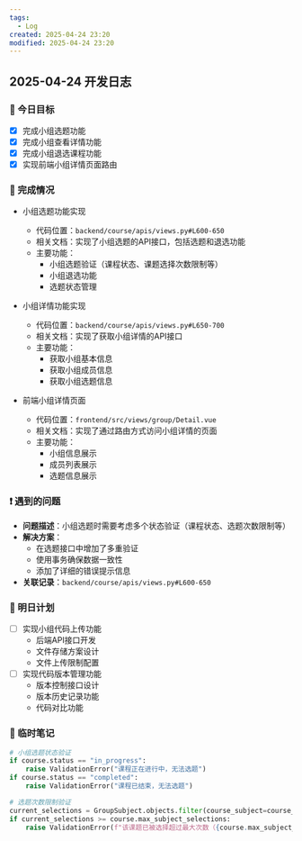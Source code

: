 ```yaml
---
tags:
  - Log
created: 2025-04-24 23:20
modified: 2025-04-24 23:20
---
```


## 2025-04-24 开发日志

### 🎯 今日目标
- [x] 完成小组选题功能
- [x] 完成小组查看详情功能
- [x] 完成小组退选课程功能
- [x] 实现前端小组详情页面路由

### 📝 完成情况
- 小组选题功能实现
  - 代码位置：`backend/course/apis/views.py#L600-650`
  - 相关文档：实现了小组选题的API接口，包括选题和退选功能
  - 主要功能：
    - 小组选题验证（课程状态、课题选择次数限制等）
    - 小组退选功能
    - 选题状态管理

- 小组详情功能实现
  - 代码位置：`backend/course/apis/views.py#L650-700`
  - 相关文档：实现了获取小组详情的API接口
  - 主要功能：
    - 获取小组基本信息
    - 获取小组成员信息
    - 获取小组选题信息

- 前端小组详情页面
  - 代码位置：`frontend/src/views/group/Detail.vue`
  - 相关文档：实现了通过路由方式访问小组详情的页面
  - 主要功能：
    - 小组信息展示
    - 成员列表展示
    - 选题信息展示

### ❗ 遇到的问题
- **问题描述**：小组选题时需要考虑多个状态验证（课程状态、选题次数限制等）
- **解决方案**：
  - 在选题接口中增加了多重验证
  - 使用事务确保数据一致性
  - 添加了详细的错误提示信息
- **关联记录**：`backend/course/apis/views.py#L600-650`

### 🌱 明日计划
- [ ] 实现小组代码上传功能
  - 后端API接口开发
  - 文件存储方案设计
  - 文件上传限制配置
- [ ] 实现代码版本管理功能
  - 版本控制接口设计
  - 版本历史记录功能
  - 代码对比功能

### 📌 临时笔记
```python
# 小组选题状态验证
if course.status == "in_progress":
    raise ValidationError("课程正在进行中，无法选题")
if course.status == "completed":
    raise ValidationError("课程已结束，无法选题")

# 选题次数限制验证
current_selections = GroupSubject.objects.filter(course_subject=course_subject).count()
if current_selections >= course.max_subject_selections:
    raise ValidationError(f"该课题已被选择超过最大次数（{course.max_subject_selections}次）")
```
